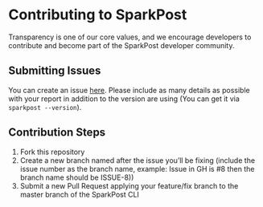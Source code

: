 # Contributing to SparkPost

Transparency is one of our core values, and we encourage developers to contribute and become part of the SparkPost developer community.

## Submitting Issues

You can create an issue [here](https://github.com/SparkPost/node-sparkpost-cli/issues). Please include as many details as possible with your report in addition to the version are using (You can get it via `sparkpost --version`).


## Contribution Steps
1. Fork this repository
2. Create a new branch named after the issue you’ll be fixing (include the issue number as the branch name, example: Issue in GH is #8 then the branch name should be ISSUE-8)) 
3. Submit a new Pull Request applying your feature/fix branch to the master branch of the SparkPost CLI